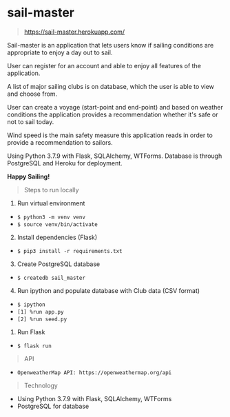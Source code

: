 # sail-master

> https://sail-master.herokuapp.com/

Sail-master is an application that lets users know if sailing conditions are appropriate to enjoy a day out to sail. 

User can register for an account and able to enjoy all features of the application. 

A list of major sailing clubs is on database, which the user is able to view and choose from. 

User can create a voyage (start-point and end-point) and based on weather conditions the application provides a recommendation whether it's safe or not to sail today. 

Wind speed is the main safety measure this application reads in order to provide a recommendation to sailors. 

Using Python 3.7.9 with Flask, SQLAlchemy, WTForms. Database is through PostgreSQL and Heroku for deployment. 

**Happy Sailing!**

> Steps to run locally

1. Run virtual environment 
* `$ python3 -m venv venv`
* `$ source venv/bin/activate`

2. Install dependencies (Flask)
* `$ pip3 install -r requirements.txt`

3. Create PostgreSQL database 
* `$ createdb sail_master`

4. Run ipython and populate database with Club data (CSV format)
* `$ ipython`
* `[1] %run app.py`
* `[2] %run seed.py`

1. Run Flask 
* `$ flask run`

> API
*  `OpenweatherMap API: https://openweathermap.org/api`

> Technology
* Using Python 3.7.9 with Flask, SQLAlchemy, WTForms
* PostgreSQL for database 